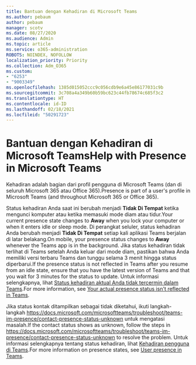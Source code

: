 ```yaml
---
title: Bantuan dengan Kehadiran di Microsoft Teams
ms.author: pebaum
author: pebaum
manager: scotv
ms.date: 08/27/2020
ms.audience: Admin
ms.topic: article
ms.service: o365-administration
ROBOTS: NOINDEX, NOFOLLOW
localization_priority: Priority
ms.collection: Adm_O365
ms.custom:
- "6253"
- "9003349"
ms.openlocfilehash: 1385d015052ccc9c056cdb9e6a45e86177031c9b
ms.sourcegitcommit: 3c708a4a349b60b59bc623c44fb78674c685f3c2
ms.translationtype: HT
ms.contentlocale: id-ID
ms.lasthandoff: 02/18/2021
ms.locfileid: "50291723"
---
```

# <a name="help-with-presence-in-microsoft-teams"></a><span data-ttu-id="db634-102">Bantuan dengan Kehadiran di Microsoft Teams</span><span class="sxs-lookup"><span data-stu-id="db634-102">Help with Presence in Microsoft Teams</span></span>

<span data-ttu-id="db634-103">Kehadiran adalah bagian dari profil pengguna di Microsoft Teams (dan di seluruh Microsoft 365 atau Office 365).</span><span class="sxs-lookup"><span data-stu-id="db634-103">Presence is part of a user's profile in Microsoft Teams (and throughout Microsoft 365 or Office 365).</span></span> 

<span data-ttu-id="db634-104">Status kehadiran Anda saat ini berubah menjadi **Tidak Di Tempat**  ketika mengunci komputer atau ketika memasuki mode diam atau tidur.</span><span class="sxs-lookup"><span data-stu-id="db634-104">Your current presence state changes to  **Away**  when you lock your computer or when it enters idle or sleep mode.</span></span> <span data-ttu-id="db634-105">Di perangkat seluler, status kehadiran Anda berubah menjadi **Tidak Di Tempat**  setiap kali aplikasi Teams berjalan di latar belakang.</span><span class="sxs-lookup"><span data-stu-id="db634-105">On mobile, your presence status changes to **Away**  whenever the Teams app is in the background.</span></span> <span data-ttu-id="db634-106">Jika status kehadiran tidak terlihat di Teams setelah Anda keluar dari mode diam, pastikan bahwa Anda memiliki versi terbaru Teams dan tunggu selama 3 menit hingga status diperbarui.</span><span class="sxs-lookup"><span data-stu-id="db634-106">If the presence status is not reflected in Teams after you resume from an idle state, ensure that you have the latest version of Teams and that you wait for 3 minutes for the status to update.</span></span> <span data-ttu-id="db634-107">Untuk informasi selengkapnya, lihat [Status kehadiran aktual Anda tidak tercermin dalam Teams](https://docs.microsoft.com/microsoftteams/troubleshoot/teams-im-presence/presence-not-show-actual-status).</span><span class="sxs-lookup"><span data-stu-id="db634-107">For more information, see [Your actual presence status isn't reflected in Teams](https://docs.microsoft.com/microsoftteams/troubleshoot/teams-im-presence/presence-not-show-actual-status).</span></span>

<span data-ttu-id="db634-108">Jika status kontak ditampilkan sebagai tidak diketahui, ikuti langkah-langkah https://docs.microsoft.com/microsoftteams/troubleshoot/teams-im-presence/contact-presence-status-unknown untuk mengatasi masalah.</span><span class="sxs-lookup"><span data-stu-id="db634-108">If the contact status shows as unknown, follow the steps in https://docs.microsoft.com/microsoftteams/troubleshoot/teams-im-presence/contact-presence-status-unknown to resolve the problem.</span></span>
<span data-ttu-id="db634-109">Untuk informasi selengkapnya tentang status kehadiran, lihat [Kehadiran pengguna di Teams](https://docs.microsoft.com/microsoftteams/presence-admins).</span><span class="sxs-lookup"><span data-stu-id="db634-109">For more information on presence states, see [User presence in Teams](https://docs.microsoft.com/microsoftteams/presence-admins).</span></span>

